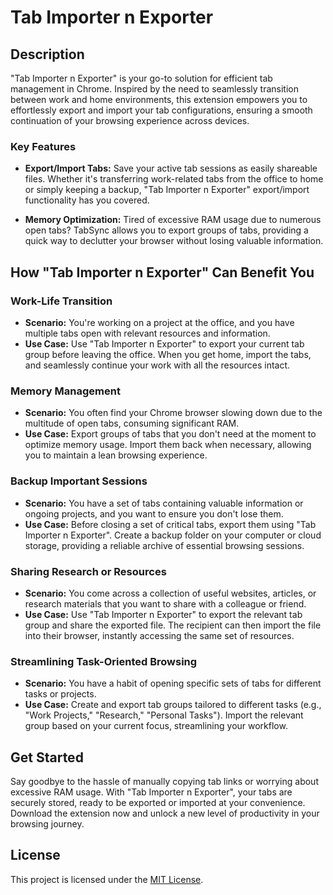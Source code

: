 # Tab Importer n Exporter

## Description

"Tab Importer n Exporter" is your go-to solution for efficient tab management in Chrome. Inspired by the need to seamlessly transition between work and home environments, this extension empowers you to effortlessly export and import your tab configurations, ensuring a smooth continuation of your browsing experience across devices.

### Key Features

- **Export/Import Tabs:** Save your active tab sessions as easily shareable files. Whether it's transferring work-related tabs from the office to home or simply keeping a backup, "Tab Importer n Exporter" export/import functionality has you covered.

- **Memory Optimization:** Tired of excessive RAM usage due to numerous open tabs? TabSync allows you to export groups of tabs, providing a quick way to declutter your browser without losing valuable information.

## How "Tab Importer n Exporter" Can Benefit You

### Work-Life Transition

- **Scenario:** You're working on a project at the office, and you have multiple tabs open with relevant resources and information.
- **Use Case:** Use "Tab Importer n Exporter" to export your current tab group before leaving the office. When you get home, import the tabs, and seamlessly continue your work with all the resources intact.

### Memory Management

- **Scenario:** You often find your Chrome browser slowing down due to the multitude of open tabs, consuming significant RAM.
- **Use Case:** Export groups of tabs that you don't need at the moment to optimize memory usage. Import them back when necessary, allowing you to maintain a lean browsing experience.

### Backup Important Sessions

- **Scenario:** You have a set of tabs containing valuable information or ongoing projects, and you want to ensure you don't lose them.
- **Use Case:** Before closing a set of critical tabs, export them using "Tab Importer n Exporter". Create a backup folder on your computer or cloud storage, providing a reliable archive of essential browsing sessions.

### Sharing Research or Resources

- **Scenario:** You come across a collection of useful websites, articles, or research materials that you want to share with a colleague or friend.
- **Use Case:** Use "Tab Importer n Exporter" to export the relevant tab group and share the exported file. The recipient can then import the file into their browser, instantly accessing the same set of resources.

### Streamlining Task-Oriented Browsing

- **Scenario:** You have a habit of opening specific sets of tabs for different tasks or projects.
- **Use Case:** Create and export tab groups tailored to different tasks (e.g., "Work Projects," "Research," "Personal Tasks"). Import the relevant group based on your current focus, streamlining your workflow.

## Get Started

Say goodbye to the hassle of manually copying tab links or worrying about excessive RAM usage. With "Tab Importer n Exporter", your tabs are securely stored, ready to be exported or imported at your convenience. Download the extension now and unlock a new level of productivity in your browsing journey.

## License

This project is licensed under the [MIT License](LICENSE.md).
